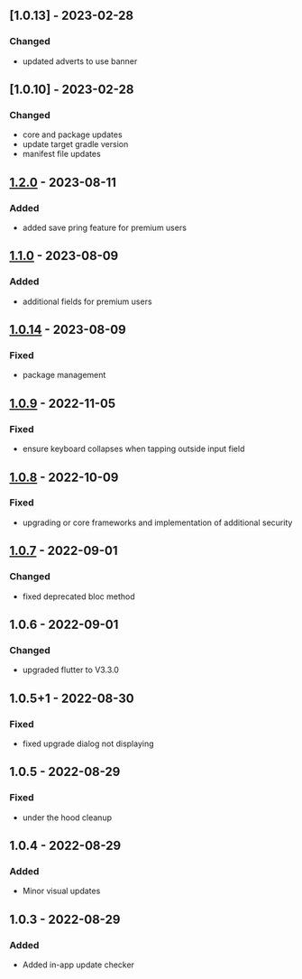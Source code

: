 ## \[1.0.13\] - 2023-02-28
### Changed
- updated adverts to use banner

## \[1.0.10\] - 2023-02-28
### Changed
- core and package updates
- update target gradle version
- manifest file updates

## [1.2.0] - 2023-08-11
### Added
- added save pring feature for premium users

## [1.1.0] - 2023-08-09
### Added
- additional fields for premium users

## [1.0.14] - 2023-08-09
### Fixed
- package management

## [1.0.9] - 2022-11-05
### Fixed
- ensure keyboard collapses when tapping outside input field

## [1.0.8] - 2022-10-09
### Fixed
- upgrading or core frameworks and implementation of additional security

## [1.0.7] - 2022-09-01
### Changed
- fixed deprecated bloc method

## 1.0.6 - 2022-09-01
### Changed
- upgraded flutter to V3.3.0

## 1.0.5+1 - 2022-08-30
### Fixed
- fixed upgrade dialog not displaying

## 1.0.5 - 2022-08-29
### Fixed
- under the hood cleanup

## 1.0.4 - 2022-08-29
### Added
- Minor visual updates

## 1.0.3 - 2022-08-29
### Added
- Added in-app update checker

[1.2.0]: https://github.com/RemeJuan/threed_print_cost_calculator/compare/1.1.0...1.2.0
[1.1.0]: https://github.com/RemeJuan/threed_print_cost_calculator/compare/1.0.14...1.1.0
[1.0.14]: https://github.com/RemeJuan/threed_print_cost_calculator/compare/1.0.9...1.0.14
[1.0.9]: https://github.com/RemeJuan/threed_print_cost_calculator/compare/1.0.8...1.0.9
[1.0.8]: https://github.com/RemeJuan/threed_print_cost_calculator/compare/1.0.7...1.0.8
[1.0.7]: https://github.com/RemeJuan/threed_print_cost_calculator/compare/1.0.6...1.0.7
